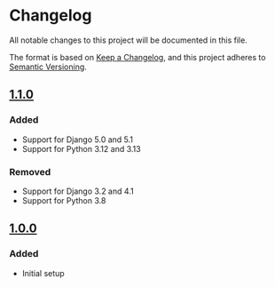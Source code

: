 # Changelog
All notable changes to this project will be documented in this file.

The format is based on [Keep a Changelog](https://keepachangelog.com/en/1.0.0/),
and this project adheres to [Semantic Versioning](https://semver.org/spec/v2.0.0.html).

## [1.1.0]

### Added
- Support for Django 5.0 and 5.1
- Support for Python 3.12 and 3.13

### Removed
- Support for Django 3.2 and 4.1
- Support for Python 3.8

## [1.0.0]

### Added
- Initial setup

[Unreleased]: https://github.com/anexia/django-generic-contact/compare/1.1.0...HEAD
[1.1.0]: https://github.com/anexia/django-generic-contact/compare/1.0.0...1.1.0
[1.0.0]: https://github.com/anexia/django-generic-contact/releases/tag/1.0.0

